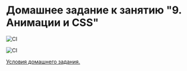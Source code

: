 # Домашнее задание к занятию "9. Анимации и CSS"

![CI](https://github.com/DnD-developer/ahj-homeworks-anim/actions/workflows/deploy.yml/badge.svg?branch=master)

![CI](https://github.com/DnD-developer/ahj-homeworks-anim/actions/workflows/build.yml/badge.svg?branch=dev)

[Условия домашнего задания.](https://github.com/netology-code/ahj-homeworks/tree/video/anim)
